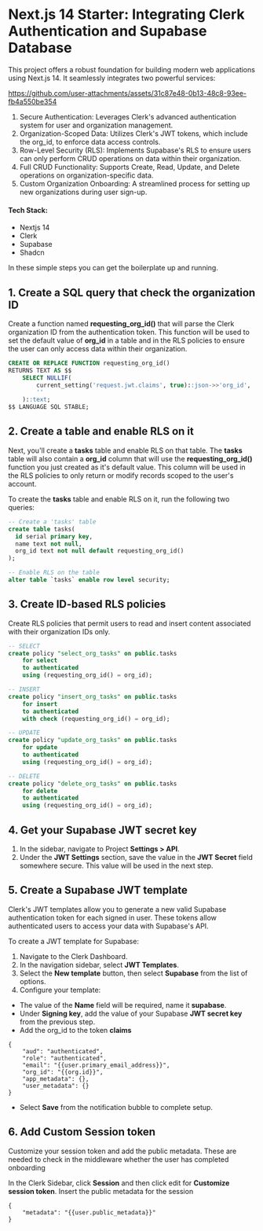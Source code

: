  # Next.js 14 Starter: Integrating Clerk Authentication and Supabase Database

This project offers a robust foundation for building modern web applications using Next.js 14. It seamlessly integrates two powerful services:


https://github.com/user-attachments/assets/31c87e48-0b13-48c8-93ee-fb4a550be354


1. Secure Authentication: Leverages Clerk's advanced authentication system for user and organization management.
2. Organization-Scoped Data: Utilizes Clerk's JWT tokens, which include the org_id, to enforce data access controls.
3. Row-Level Security (RLS): Implements Supabase's RLS to ensure users can only perform CRUD operations on data within their organization.
4. Full CRUD Functionality: Supports Create, Read, Update, and Delete operations on organization-specific data.
5. Custom Organization Onboarding: A streamlined process for setting up new organizations during user sign-up.

#### Tech Stack:

- Nextjs 14
- Clerk
- Supabase
- Shadcn

In these simple steps you can get the boilerplate up and running.

## 1. Create a SQL query that check the organization ID

Create a function named **requesting_org_id()** that will parse the Clerk organization ID from the authentication token. This function will be used to set the default value of **org_id** in a table and in the RLS policies to ensure the user can only access data within their organization.

```sql
CREATE OR REPLACE FUNCTION requesting_org_id()
RETURNS TEXT AS $$
    SELECT NULLIF(
        current_setting('request.jwt.claims', true)::json->>'org_id',
        ''
    )::text;
$$ LANGUAGE SQL STABLE;
```

## 2. Create a table and enable RLS on it

Next, you'll create a **tasks** table and enable RLS on that table. The **tasks** table will also contain a **org_id** column that will use the **requesting_org_id()** function you just created as it's default value. This column will be used in the RLS policies to only return or modify records scoped to the user's account.

To create the **tasks** table and enable RLS on it, run the following two queries:

```sql
-- Create a 'tasks' table
create table tasks(
  id serial primary key,
  name text not null,
  org_id text not null default requesting_org_id()
);

-- Enable RLS on the table
alter table `tasks` enable row level security;
```

## 3. Create ID-based RLS policies

Create RLS policies that permit users to read and insert content associated with their organization IDs only.

```sql
-- SELECT
create policy "select_org_tasks" on public.tasks
    for select
    to authenticated
    using (requesting_org_id() = org_id);

-- INSERT
create policy "insert_org_tasks" on public.tasks
    for insert
    to authenticated
    with check (requesting_org_id() = org_id);

-- UPDATE
create policy "update_org_tasks" on public.tasks
    for update
    to authenticated
    using (requesting_org_id() = org_id);

-- DELETE
create policy "delete_org_tasks" on public.tasks
    for delete
    to authenticated
    using (requesting_org_id() = org_id);
```

## 4. Get your Supabase JWT secret key

1. In the sidebar, navigate to Project **Settings > API**.
2. Under the **JWT Settings** section, save the value in the **JWT Secret** field somewhere secure. This value will be used in the next step.

## 5. Create a Supabase JWT template

Clerk's JWT templates allow you to generate a new valid Supabase authentication token for each signed in user. These tokens allow authenticated users to access your data with Supabase's API.

To create a JWT template for Supabase:

1. Navigate to the Clerk Dashboard.
2. In the navigation sidebar, select **JWT Templates**.
3. Select the **New template** button, then select **Supabase** from the list of options.
4. Configure your template:

- The value of the **Name** field will be required, name it **supabase**.
- Under **Signing key**, add the value of your Supabase **JWT secret key** from the previous step.
- Add the org_id to the token **claims**

```
{
	"aud": "authenticated",
	"role": "authenticated",
	"email": "{{user.primary_email_address}}",
	"org_id": "{{org.id}}",
	"app_metadata": {},
	"user_metadata": {}
}
```

- Select **Save** from the notification bubble to complete setup.

## 6. Add Custom Session token

Customize your session token and add the public metadata. These are needed to check in the middleware whether the user has completed onboarding

In the Clerk Sidebar, click **Session** and then click edit for **Customize session token**. Insert the public metadata for the session

```
{
	"metadata": "{{user.public_metadata}}"
}
```
